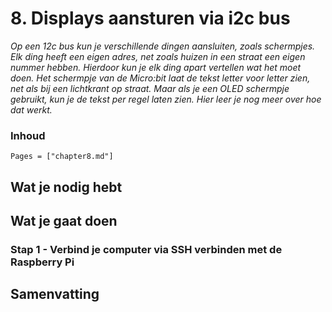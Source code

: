 # 8. Displays aansturen via i2c bus

*Op een 12c bus kun je verschillende dingen aansluiten, zoals schermpjes. Elk ding heeft een eigen adres, net zoals huizen in een straat een eigen nummer hebben. Hierdoor kun je elk ding apart vertellen wat het moet doen. Het schermpje van de Micro:bit laat de tekst letter voor letter zien, net als bij een lichtkrant op straat. Maar als je een OLED schermpje gebruikt, kun je de tekst per regel laten zien. Hier leer je nog meer over hoe dat werkt.*

### Inhoud

```@contents
Pages = ["chapter8.md"]
```

## Wat je nodig hebt

## Wat je gaat doen

### Stap 1 - Verbind je computer via SSH verbinden met de Raspberry Pi

## Samenvatting
